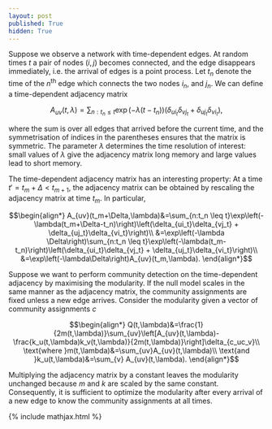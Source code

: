 ```yaml
---
layout: post
published: True
hidden: True
---
```


Suppose we observe a network with time-dependent edges. At random times $t$ a pair of nodes $(i,j)$ becomes connected, and the edge disappears immediately, i.e. the arrival of edges is a point process. Let $t_n$ denote the time of the $n^\mathrm{th}$ edge which connects the two nodes $i_n$, and $j_n$. We can define a time-dependent adjacency matrix

$$
A_{uv}(t,\lambda)=\sum_{n:t_n \leq t}\exp\left(-\lambda(t-t_n)\right)\left(\delta_{ui_t}\delta_{vj_t} + \delta_{uj_t}\delta_{vi_t}\right),
$$

where the sum is over all edges that arrived before the current time, and the symmetrisation of indices in the parentheses ensures that the matrix is symmetric. The parameter $\lambda$ determines the time resolution of interest: small values of $\lambda$ give the adjacency matrix long memory and large values lead to short memory.

The time-dependent adjacency matrix has an interesting property: At a time $t'=t_m+\Delta<t_{m+1}$, the adjacency matrix can be obtained by rescaling the adjacency matrix at time $t_m$. In particular,

$$\begin{align*}
A_{uv}(t_m+\Delta,\lambda)&=\sum_{n:t_n \leq t}\exp\left(-\lambda(t_m+\Delta-t_n)\right)\left(\delta_{ui_t}\delta_{vj_t} + \delta_{uj_t}\delta_{vi_t}\right)\\
&=\exp\left(-\lambda \Delta\right)\sum_{n:t_n \leq t}\exp\left(-\lambda(t_m-t_n)\right)\left(\delta_{ui_t}\delta_{vj_t} + \delta_{uj_t}\delta_{vi_t}\right)\\
&=\exp\left(-\lambda\Delta\right)A_{uv}(t_m,\lambda).
\end{align*}$$

Suppose we want to perform community detection on the time-dependent adjacency by maximising the modularity. If the null model scales in the same manner as the adjacency matrix, the community assignments are fixed unless a new edge arrives. Consider the modularity given a vector of community assignments $c$

$$\begin{align*}
Q(t,\lambda)&=\frac{1}{2m(t,\lambda)}\sum_{uv}\left[A_{uv}(t,\lambda)-\frac{k_u(t,\lambda)k_v(t,\lambda)}{2m(t,\lambda)}\right]\delta_{c_uc_v}\\
\text{where }m(t,\lambda)&=\sum_{uv}A_{uv}(t,\lambda)\\
\text{and }k_u(t,\lambda)&=\sum_{v} A_{uv}(t,\lambda).
\end{align*}$$

Multiplying the adjacency matrix by a constant leaves the modularity unchanged because $m$ and $k$ are scaled by the same constant. Consequently, it is sufficient to optimize the modularity after every arrival of a new edge to know the community assignments at all times.

{% include mathjax.html %}